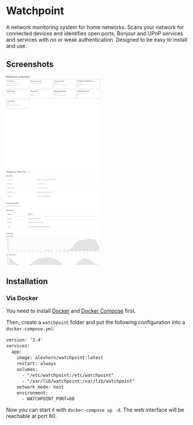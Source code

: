 # Watchpoint

A network monitoring system for home networks. Scans your network for connected devices and identifies open ports, Bonjour and UPnP services and services with no or weak authentication. Designed to be easy to install and use.

## Screenshots
[![Screenshot of network overview](docs/overview_256.png)](docs/overview.png)
[![Screenshot of device details](docs/details_256.png)](docs/details.png)

## Installation

### Via Docker

You need to install [Docker](https://docs.docker.com/install/) and [Docker Compose](https://docs.docker.com/compose/install/) first.

Then, create a `watchpoint` folder and put the following configuration into a `docker-compose.yml`:

```
version: '3.4'
services:
  app:
    image: alexhorn/watchpoint:latest
    restart: always
    volumes:
      - "/etc/watchpoint:/etc/watchpoint"
      - "/var/lib/watchpoint:/var/lib/watchpoint"
    network_mode: host
    environment:
      - WATCHPOINT_PORT=80
```

Now you can start it with `docker-compose up -d`. The web interface will be reachable at port 80.
